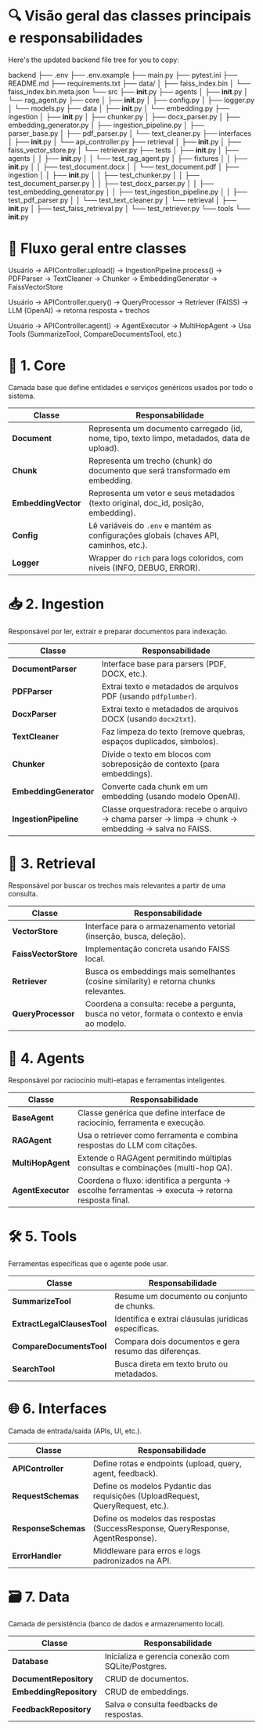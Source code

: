 
# 🔍 Visão geral das classes principais e responsabilidades

Here's the updated backend file tree for you to copy:

backend
├── .env
├── .env.example
├── main.py
├── pytest.ini
├── README.md
├── requirements.txt
├── data/
│   ├── faiss_index.bin
│   └── faiss_index.bin.meta.json
└── src
├── __init__.py
├── agents
│   ├── __init__.py
│   └── rag_agent.py
├── core
│   ├── __init__.py
│   ├── config.py
│   ├── logger.py
│   └── models.py
├── data
│   ├── __init__.py
│   └── embedding.py
├── ingestion
│   ├── __init__.py
│   ├── chunker.py
│   ├── docx_parser.py
│   ├── embedding_generator.py
│   ├── ingestion_pipeline.py
│   ├── parser_base.py
│   ├── pdf_parser.py
│   └── text_cleaner.py
├── interfaces
│   ├── __init__.py
│   └── api_controller.py
├── retrieval
│   ├── __init__.py
│   ├── faiss_vector_store.py
│   └── retriever.py
├── tests
│   ├── __init__.py
│   ├── agents
│   │   ├── __init__.py
│   │   └── test_rag_agent.py
│   ├── fixtures
│   │   ├── __init__.py
│   │   ├── test_document.docx
│   │   └── test_document.pdf
│   ├── ingestion
│   │   ├── __init__.py
│   │   ├── test_chunker.py
│   │   ├── test_document_parser.py
│   │   ├── test_docx_parser.py
│   │   ├── test_embedding_generator.py
│   │   ├── test_ingestion_pipeline.py
│   │   ├── test_pdf_parser.py
│   │   └── test_text_cleaner.py
│   └── retrieval
│       ├── __init__.py
│       ├── test_faiss_retrieval.py
│       └── test_retriever.py
└── tools
└── __init__.py

# 🔄 Fluxo geral entre classes

Usuário → APIController.upload()
        → IngestionPipeline.process()
            → PDFParser → TextCleaner → Chunker → EmbeddingGenerator → FaissVectorStore

Usuário → APIController.query()
        → QueryProcessor
            → Retriever (FAISS)
            → LLM (OpenAI)
            → retorna resposta + trechos

Usuário → APIController.agent()
        → AgentExecutor
            → MultiHopAgent
                → Usa Tools (SummarizeTool, CompareDocumentsTool, etc.)

# 🧩 1. Core

Camada base que define entidades e serviços genéricos usados por todo o sistema.

| Classe              | Responsabilidade                                                                            |
| ------------------- | ------------------------------------------------------------------------------------------- |
| **Document**        | Representa um documento carregado (id, nome, tipo, texto limpo, metadados, data de upload). |
| **Chunk**           | Representa um trecho (chunk) do documento que será transformado em embedding.               |
| **EmbeddingVector** | Representa um vetor e seus metadados (texto original, doc_id, posição, embedding).          |
| **Config**          | Lê variáveis do `.env` e mantém as configurações globais (chaves API, caminhos, etc.).      |
| **Logger**          | Wrapper do `rich` para logs coloridos, com níveis (INFO, DEBUG, ERROR).                     |

# 📥 2. Ingestion

Responsável por ler, extrair e preparar documentos para indexação.

| Classe                 | Responsabilidade                                                                                    |
| ---------------------- | --------------------------------------------------------------------------------------------------- |
| **DocumentParser**     | Interface base para parsers (PDF, DOCX, etc.).                                                      |
| **PDFParser**          | Extrai texto e metadados de arquivos PDF (usando `pdfplumber`).                                     |
| **DocxParser**         | Extrai texto e metadados de arquivos DOCX (usando `docx2txt`).                                      |
| **TextCleaner**        | Faz limpeza do texto (remove quebras, espaços duplicados, símbolos).                                |
| **Chunker**            | Divide o texto em blocos com sobreposição de contexto (para embeddings).                            |
| **EmbeddingGenerator** | Converte cada chunk em um embedding (usando modelo OpenAI).                                         |
| **IngestionPipeline**  | Classe orquestradora: recebe o arquivo → chama parser → limpa → chunk → embedding → salva no FAISS. |

# 🧠 3. Retrieval

Responsável por buscar os trechos mais relevantes a partir de uma consulta.

| Classe               | Responsabilidade                                                                              |
| -------------------- | --------------------------------------------------------------------------------------------- |
| **VectorStore**      | Interface para o armazenamento vetorial (inserção, busca, deleção).                           |
| **FaissVectorStore** | Implementação concreta usando FAISS local.                                                    |
| **Retriever**        | Busca os embeddings mais semelhantes (cosine similarity) e retorna chunks relevantes.         |
| **QueryProcessor**   | Coordena a consulta: recebe a pergunta, busca no vetor, formata o contexto e envia ao modelo. |

# 🤖 4. Agents

Responsável por raciocínio multi-etapas e ferramentas inteligentes.

| Classe            | Responsabilidade                                                                                  |
| ----------------- | ------------------------------------------------------------------------------------------------- |
| **BaseAgent**     | Classe genérica que define interface de raciocínio, ferramenta e execução.                        |
| **RAGAgent**      | Usa o retriever como ferramenta e combina respostas do LLM com citações.                          |
| **MultiHopAgent** | Extende o RAGAgent permitindo múltiplas consultas e combinações (multi-hop QA).                   |
| **AgentExecutor** | Coordena o fluxo: identifica a pergunta → escolhe ferramentas → executa → retorna resposta final. |

# 🛠️ 5. Tools

Ferramentas específicas que o agente pode usar.

| Classe                      | Responsabilidade                                      |
| --------------------------- | ----------------------------------------------------- |
| **SummarizeTool**           | Resume um documento ou conjunto de chunks.            |
| **ExtractLegalClausesTool** | Identifica e extrai cláusulas jurídicas específicas.  |
| **CompareDocumentsTool**    | Compara dois documentos e gera resumo das diferenças. |
| **SearchTool**              | Busca direta em texto bruto ou metadados.             |

# 🌐 6. Interfaces

Camada de entrada/saída (APIs, UI, etc.).

| Classe              | Responsabilidade                                                                 |
| ------------------- | -------------------------------------------------------------------------------- |
| **APIController**   | Define rotas e endpoints (upload, query, agent, feedback).                       |
| **RequestSchemas**  | Define os modelos Pydantic das requisições (UploadRequest, QueryRequest, etc.).  |
| **ResponseSchemas** | Define os modelos das respostas (SuccessResponse, QueryResponse, AgentResponse). |
| **ErrorHandler**    | Middleware para erros e logs padronizados na API.                                |

# 🗃️ 7. Data

Camada de persistência (banco de dados e armazenamento local).

| Classe                  | Responsabilidade                                   |
| ----------------------- | -------------------------------------------------- |
| **Database**            | Inicializa e gerencia conexão com SQLite/Postgres. |
| **DocumentRepository**  | CRUD de documentos.                                |
| **EmbeddingRepository** | CRUD de embeddings.                                |
| **FeedbackRepository**  | Salva e consulta feedbacks de respostas.           |